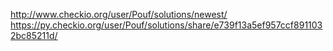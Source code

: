 http://www.checkio.org/user/Pouf/solutions/newest/
https://py.checkio.org/user/Pouf/solutions/share/e739f13a5ef957ccf8911032bc85211d/
